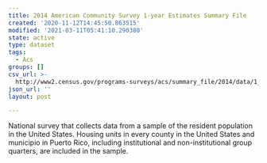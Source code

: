 ```yaml
---
title: 2014 American Community Survey 1-year Estimates Summary File
created: '2020-11-12T14:45:50.863515'
modified: '2021-03-11T05:41:10.290380'
state: active
type: dataset
tags:
  - Acs
groups: []
csv_url: >-
  http://www2.census.gov/programs-surveys/acs/summary_file/2014/data/1_year_entire_sf/All_Geographies.zip
json_url: ''
layout: post

---
```

National survey that collects data from a sample of the resident population in the United States. Housing units in every county in the United States and municipio in Puerto Rico, including institutional and non-institutional group quarters, are included in the sample.
